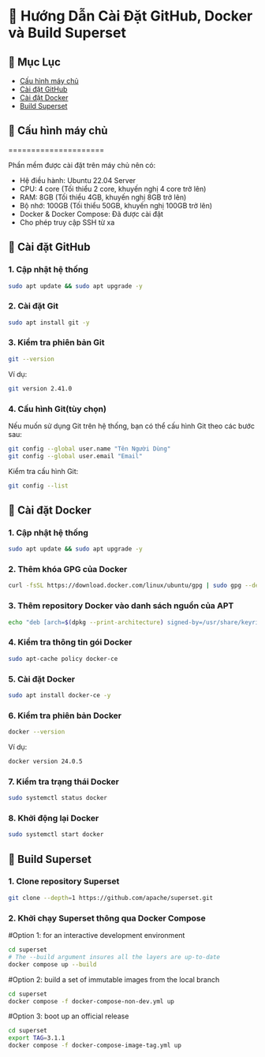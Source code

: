 # 🚀 Hướng Dẫn Cài Đặt GitHub, Docker và Build Superset


## 📑 Mục Lục
- [Cấu hình máy chủ](#cau-hinh-may-chu)
- [Cài đặt GitHub](#cai-dat-github)
- [Cài đặt Docker](#cai-dat-docker)
- [Build Superset](#build-superset)

## 📑 Cấu hình máy chủ
=====================

Phần mềm được cài đặt trên máy chủ nên có:
- Hệ điều hành: Ubuntu 22.04 Server
- CPU: 4 core (Tối thiểu 2 core, khuyến nghị 4 core trở lên)
- RAM: 8GB (Tối thiểu 4GB, khuyến nghị 8GB trở lên)
- Bộ nhớ: 100GB (Tối thiểu 50GB, khuyến nghị 100GB trở lên)
- Docker & Docker Compose: Đã được cài đặt
- Cho phép truy cập SSH từ xa


## 🔰 Cài đặt GitHub

### 1. Cập nhật hệ thống

```bash
sudo apt update && sudo apt upgrade -y
```

### 2. Cài đặt Git

```bash
sudo apt install git -y
```


### 3. Kiểm tra phiên bản Git

```bash
git --version
```
Ví dụ:
```bash
git version 2.41.0
```

### 4. Cấu hình Git(tùy chọn)
Nếu muốn sử dụng Git trên hệ thống, bạn có thể cấu hình Git theo các bước sau:

```bash
git config --global user.name "Tên Người Dùng"
git config --global user.email "Email"
```
Kiểm tra cấu hình Git:
```bash
git config --list
```

## 🔰 Cài đặt Docker

### 1. Cập nhật hệ thống

```bash
sudo apt update && sudo apt upgrade -y
```

### 2. Thêm khóa GPG của Docker

```bash
curl -fsSL https://download.docker.com/linux/ubuntu/gpg | sudo gpg --dearmor -o /usr/share/keyrings/docker-archive-keyring.gpg
```

### 3. Thêm repository Docker vào danh sách nguồn của APT

```bash
echo "deb [arch=$(dpkg --print-architecture) signed-by=/usr/share/keyrings/docker-archive-keyring.gpg] https://download.docker.com/linux/ubuntu $(lsb_release -cs) stable" | sudo tee /etc/apt/sources.list.d/docker.list > /dev/null
```

### 4. Kiểm tra thông tin gói Docker

```bash
sudo apt-cache policy docker-ce
```

### 5. Cài đặt Docker 

```bash
sudo apt install docker-ce -y
```

### 6. Kiểm tra phiên bản Docker

```bash
docker --version
```
Ví dụ:
```bash
docker version 24.0.5
```

### 7. Kiểm tra trạng thái Docker

```bash
sudo systemctl status docker
```

### 8. Khởi động lại Docker

```bash
sudo systemctl start docker
```

## 🔰 Build Superset

### 1. Clone repository Superset

```bash
git clone --depth=1 https://github.com/apache/superset.git
```

### 2. Khởi chạy Superset thông qua Docker Compose

#Option 1: for an interactive development environment
```bash
cd superset
# The --build argument insures all the layers are up-to-date
docker compose up --build
```

#Option 2: build a set of immutable images from the local branch
```bash
cd superset
docker compose -f docker-compose-non-dev.yml up
```

#Option 3: boot up an official release
```bash
cd superset
export TAG=3.1.1
docker compose -f docker-compose-image-tag.yml up
```





